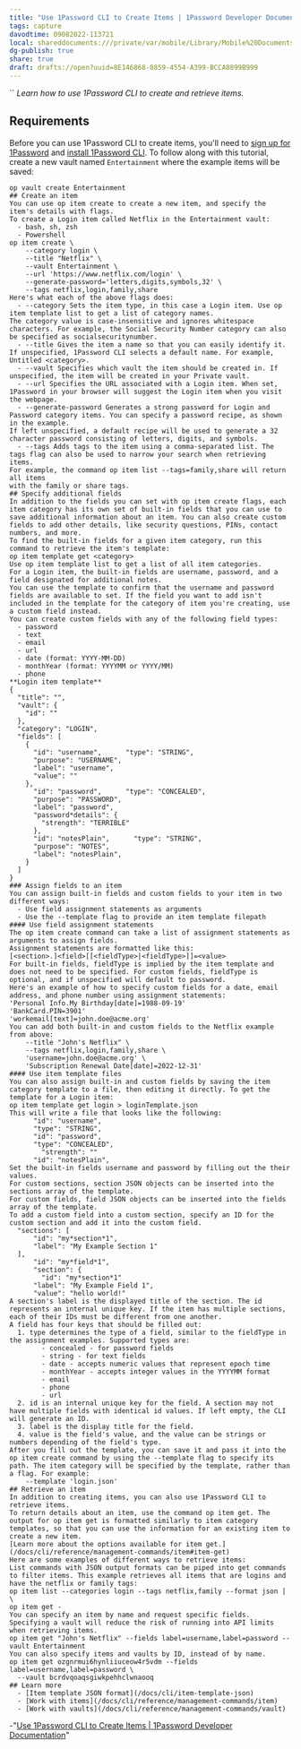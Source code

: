 ```yaml
---
title: "Use 1Password CLI to Create Items | 1Password Developer Documentation"
tags: capture
davodtime: 09082022-113721
local: shareddocuments:///private/var/mobile/Library/Mobile%20Documents/iCloud~md~obsidian/Documents/OBSHIDDIAN/drafts/8E146868-0859-4554-A399-BCCA8899B999.md
dg-publish: true
share: true
draft: drafts://open?uuid=8E146868-0859-4554-A399-BCCA8899B999
---
```

``
*Learn how to use 1Password CLI to create and retrieve items.*

## Requirements​
Before you can use 1Password CLI to create items, you'll need to [sign up for 1Password](https://1password.com/sign-up/) and [install 1Password CLI](/docs/cli/get-started#install).
To follow along with this tutorial, create a new vault named `Entertainment` where the example items will be saved:
    
    op vault create Entertainment  
    ## Create an item​
    You can use op item create to create a new item, and specify the item's details with flags.
    To create a Login item called Netflix in the Entertainment vault:
      - bash, sh, zsh
      - Powershell
    op item create \  
        --category login \  
        --title "Netflix" \  
        --vault Entertainment \  
        --url 'https://www.netflix.com/login' \  
        --generate-password='letters,digits,symbols,32' \  
        --tags netflix,login,family,share  
    Here's what each of the above flags does:
      - --category Sets the item type, in this case a Login item. Use op item template list to get a list of category names.  
    The category value is case-insensitive and ignores whitespace characters. For example, the Social Security Number category can also be specified as socialsecuritynumber.
      - --title Gives the item a name so that you can easily identify it. If unspecified, 1Password CLI selects a default name. For example, Untitled <category>.
      - --vault Specifies which vault the item should be created in. If unspecified, the item will be created in your Private vault.
      - --url Specifies the URL associated with a Login item. When set, 1Password in your browser will suggest the Login item when you visit the webpage.
      - --generate-password Generates a strong password for Login and Password category items. You can specify a password recipe, as shown in the example.
    If left unspecified, a default recipe will be used to generate a 32
    character password consisting of letters, digits, and symbols.
      - --tags Adds tags to the item using a comma-separated list. The tags flag can also be used to narrow your search when retrieving items.
    For example, the command op item list --tags=family,share will return all items
    with the family or share tags.
    ## Specify additional fields​
    In addition to the fields you can set with op item create flags, each item category has its own set of built-in fields that you can use to save additional information about an item. You can also create custom fields to add other details, like security questions, PINs, contact numbers, and more.
    To find the built-in fields for a given item category, run this command to retrieve the item's template:
    op item template get <category>  
    Use op item template list to get a list of all item categories.
    For a Login item, the built-in fields are username, password, and a field designated for additional notes.
    You can use the template to confirm that the username and password fields are available to set. If the field you want to add isn't included in the template for the category of item you're creating, use a custom field instead.
    You can create custom fields with any of the following field types:
      - password
      - text
      - email
      - url
      - date (format: YYYY-MM-DD)
      - monthYear (format: YYYYMM or YYYY/MM)
      - phone
    **Login item template**
    {  
      "title": "",  
      "vault": {  
        "id": ""  
      },  
      "category": "LOGIN",  
      "fields": [  
        {  
          "id": "username",      "type": "STRING",  
          "purpose": "USERNAME",  
          "label": "username",  
          "value": ""  
        },  
          "id": "password",      "type": "CONCEALED",  
          "purpose": "PASSWORD",  
          "label": "password",  
          "password*details": {  
            "strength": "TERRIBLE"  
          },  
          "id": "notesPlain",      "type": "STRING",  
          "purpose": "NOTES",  
          "label": "notesPlain",  
        }  
      ]  
    }  
    ### Assign fields to an item​
    You can assign built-in fields and custom fields to your item in two different ways:
      - Use field assignment statements as arguments
      - Use the --template flag to provide an item template filepath
    #### Use field assignment statements​
    The op item create command can take a list of assignment statements as arguments to assign fields.
    Assignment statements are formatted like this:
    [<section>.]<field>[[<fieldType>|<fieldType>]]=<value>  
    For built-in fields, fieldType is implied by the item template and does not need to be specified. For custom fields, fieldType is optional, and if unspecified will default to password.
    Here's an example of how to specify custom fields for a date, email address, and phone number using assignment statements:
    'Personal Info.My Birthday[date]=1988-09-19'  
    'BankCard.PIN=3901'  
    'workemail[text]=john.doe@acme.org'  
    You can add both built-in and custom fields to the Netflix example from above:
        --title "John's Netflix" \  
        --tags netflix,login,family,share \  
        'username=john.doe@acme.org' \  
        'Subscription Renewal Date[date]=2022-12-31'  
    #### Use item template files​
    You can also assign built-in and custom fields by saving the item category template to a file, then editing it directly. To get the template for a Login item:
    op item template get login > loginTemplate.json  
    This will write a file that looks like the following:
          "id": "username",  
          "type": "STRING",  
          "id": "password",  
          "type": "CONCEALED",  
            "strength": ""  
          "id": "notesPlain",  
    Set the built-in fields username and password by filling out the their values.
    For custom sections, section JSON objects can be inserted into the sections array of the template.
    For custom fields, field JSON objects can be inserted into the fields array of the template.
    To add a custom field into a custom section, specify an ID for the custom section and add it into the custom field.
      "sections": [  
          "id": "my*section*1",  
          "label": "My Example Section 1"  
      ],  
          "id": "my*field*1",  
          "section": {  
            "id": "my*section*1"  
          "label": "My Example Field 1",  
          "value": "hello world!"  
    A section's label is the displayed title of the section. The id
    represents an internal unique key. If the item has multiple sections,
    each of their IDs must be different from one another.
    A field has four keys that should be filled out:
      1. type determines the type of a field, similar to the fieldType in the assignment examples. Supported types are:
            - concealed - for password fields
            - string - for text fields
            - date - accepts numeric values that represent epoch time
            - monthYear - accepts integer values in the YYYYMM format
            - email
            - phone
            - url
      2. id is an internal unique key for the field. A section may not have multiple fields with identical id values. If left empty, the CLI will generate an ID.
      3. label is the display title for the field.
      4. value is the field's value, and the value can be strings or numbers depending of the field's type.
    After you fill out the template, you can save it and pass it into the op item create command by using the --template flag to specify its path. The item category will be specified by the template, rather than a flag. For example:
        --template 'login.json'  
    ## Retrieve an item​
    In addition to creating items, you can also use 1Password CLI to retrieve items.
    To return details about an item, use the command op item get. The output for op item get is formatted similarly to item category templates, so that you can use the information for an existing item to create a new item.
    [Learn more about the options available for item get.](/docs/cli/reference/management-commands/item#item-get)
    Here are some examples of different ways to retrieve items:
    List commands with JSON output formats can be piped into get commands to filter items. This example retrieves all items that are logins and have the netflix or family tags:
    op item list --categories login --tags netflix,family --format json | \  
    op item get -  
    You can specify an item by name and request specific fields. Specifying a vault will reduce the risk of running into API limits when retrieving items.
    op item get "John's Netflix" --fields label=username,label=password --vault Entertainment  
    You can also specify items and vaults by ID, instead of by name.
    op item get ozgnrmui6hynliiuceow4r5vdm --fields label=username,label=password \  
      --vault bcrdvqoaqsgiwkpehhclwnaooq  
    ## Learn more​
      - [Item template JSON format](/docs/cli/item-template-json)
      - [Work with items](/docs/cli/reference/management-commands/item)
      - [Work with vaults](/docs/cli/reference/management-commands/vault)
-"[Use 1Password CLI to Create Items | 1Password Developer Documentation](https://developer.1password.com/docs/cli/create-item)"